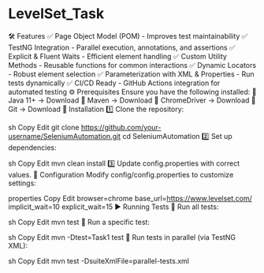 # LevelSet_Task
 
🛠️ Features
✅ Page Object Model (POM) - Improves test maintainability
✅ TestNG Integration - Parallel execution, annotations, and assertions
✅ Explicit & Fluent Waits - Efficient element handling
✅ Custom Utility Methods - Reusable functions for common interactions
✅ Dynamic Locators - Robust element selection
✅ Parameterization with XML & Properties - Run tests dynamically
✅ CI/CD Ready - GitHub Actions integration for automated testing
⚙️ Prerequisites
Ensure you have the following installed:
🔹 Java 11+ → Download
🔹 Maven → Download
🔹 ChromeDriver → Download
🔹 Git → Download
🚀 Installation
1️⃣ Clone the repository:

sh
Copy
Edit
git clone https://github.com/your-username/SeleniumAutomation.git
cd SeleniumAutomation
2️⃣ Set up dependencies:

sh
Copy
Edit
mvn clean install
3️⃣ Update config.properties with correct values.
🔧 Configuration
Modify config/config.properties to customize settings:

properties
Copy
Edit
browser=chrome
base_url=https://www.levelset.com/
implicit_wait=10
explicit_wait=15
▶️ Running Tests
🔹 Run all tests:

sh
Copy
Edit
mvn test
🔹 Run a specific test:

sh
Copy
Edit
mvn -Dtest=Task1 test
🔹 Run tests in parallel (via TestNG XML):

sh
Copy
Edit
mvn test -DsuiteXmlFile=parallel-tests.xml

